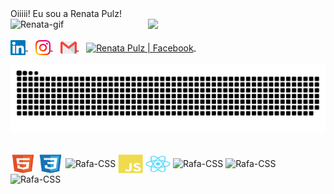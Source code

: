 <div>
     Oiiiii! Eu sou a Renata Pulz!
</div>

<div>
    <img align="left" alt="Renata-gif" width="220px" src="https://media.giphy.com/media/bcKmIWkUMCjVm/giphy.gif">
</div>

<div>
      <img height="180" src="https://github-readme-stats.vercel.app/api/top-langs/?username=renatapulz&layout=compact&langs_count=16&theme=dark"/>
</div>
    
<div>
    <p>
        <a href="https://www.linkedin.com/in/renata-pulz-781aa2191/" target="_blank">
          <img align="center" alt="Renata Pulz | Linkedin" width="24px" src="https://github.com/SatYu26/SatYu26/blob/master/Assets/Linkedin.svg" />
        </a> &nbsp;&nbsp;
        <a href="https://www.instagram.com/renatapulz/?hl=pt-br" target="_blank">
          <img align="center" alt="Renata Pulz | Instagram" width="24px" src="https://github.com/SatYu26/SatYu26/blob/master/Assets/Instagram.svg" />
        </a> &nbsp;&nbsp;
        <a href="mailto:renatadpulz@gmail.com" >
          <img align="center" alt="Renata Pulz | Gmail" width="26px" src="https://github.com/SatYu26/SatYu26/blob/master/Assets/Gmail.svg" />
        </a> &nbsp;&nbsp;
        <a href="https://www.facebook.com/renata.pulz">
        <img align="center" alt="Renata Pulz | Facebook" width="24px"       src="https://upload.wikimedia.org/wikipedia/en/thumb/0/04/Facebook_f_logo_%282021%29.svg/100px-Facebook_f_logo_%282021%29.svg.png" />
         </a> &nbsp;&nbsp;
    <p>
</div>

![Snake animation](https://github.com/renatapulz/renatapulz/blob/output/github-contribution-grid-snake.svg)

<div style="display: inline_block"><br>
  <img align="center" alt="Rafa-HTML" height="30" width="40" src="https://raw.githubusercontent.com/devicons/devicon/master/icons/html5/html5-original.svg">
  <img align="center" alt="Rafa-CSS" height="30" width="40" src="https://raw.githubusercontent.com/devicons/devicon/master/icons/css3/css3-original.svg">
  <img align="center" alt="Rafa-CSS" height="30" width="40" src="https://cdn.jsdelivr.net/gh/devicons/devicon/icons/bootstrap/bootstrap-plain-wordmark.svg" />
  <img align="center" alt="Rafa-Js" height="30" width="40" src="https://raw.githubusercontent.com/devicons/devicon/master/icons/javascript/javascript-plain.svg">
  <img align="center" alt="Rafa-React" height="30" width="40" src="https://raw.githubusercontent.com/devicons/devicon/master/icons/react/react-original.svg">
  <img align="center" alt="Rafa-CSS" height="30" width="40" src="https://cdn.jsdelivr.net/gh/devicons/devicon/icons/dart/dart-plain-wordmark.svg" />
  <img align="center" alt="Rafa-CSS" height="30" width="40" src="https://cdn.jsdelivr.net/gh/devicons/devicon/icons/flutter/flutter-original.svg" />
  <img align="center" alt="Rafa-CSS" height="30" width="40" src="https://cdn.jsdelivr.net/gh/devicons/devicon/icons/firebase/firebase-plain-wordmark.svg" />
</div>
